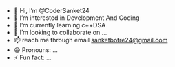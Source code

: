 - 👋 Hi, I’m @CoderSanket24
- 👀 I’m interested in Development And Coding
- 🌱 I’m currently learning c++DSA
- 💞️ I’m looking to collaborate on ...
- 📫 reach me through email sanketbotre24@gmail.com
- 😄 Pronouns: ...
- ⚡ Fun fact: ...

<!---
CoderSanket24/CoderSanket24 is a ✨ special ✨ repository because its `README.md` (this file) appears on your GitHub profile.
You can click the Preview link to take a look at your changes.
--->

